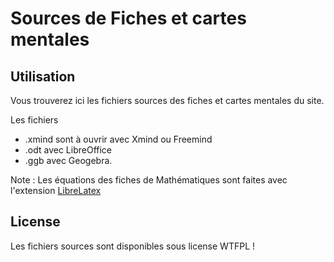 # Sources de Fiches et cartes mentales

## Utilisation

Vous trouverez ici les fichiers sources des fiches et cartes mentales du site.

Les fichiers 
- .xmind sont à ouvrir avec Xmind ou Freemind
- .odt avec LibreOffice
- .ggb avec Geogebra.

Note : Les équations des fiches de Mathématiques sont faites avec l'extension [LibreLatex](https://extensions.libreoffice.org/en/extensions/show/librelatex)

## License

Les fichiers sources sont disponibles sous license WTFPL ! 

